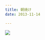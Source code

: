 ```yaml
---
title: 朝焼け
date: 2013-11-14

---
```



![](https://farm6.staticflickr.com/5812/21075759702_9dfa0cce14_b.jpg)
